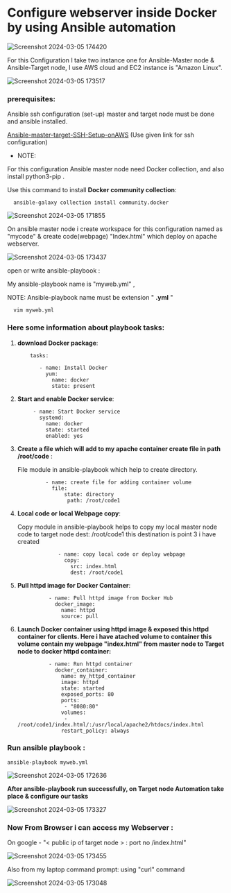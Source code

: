 # Configure webserver inside Docker by using Ansible automation

![Screenshot 2024-03-05 174420](https://github.com/Pratikshinde55/Ansible-Playbook-LaunchDocker-container/assets/145910708/8d1dccb8-16de-4aa8-aba6-6a13e5c78993)


For this Configuration I take two instance one for Ansible-Master node & Ansible-Target node, I use AWS cloud and EC2 instance is "Amazon Linux".

![Screenshot 2024-03-05 173517](https://github.com/Pratikshinde55/Ansible-Playbook-LaunchDocker-container/assets/145910708/7497cd99-984b-4f13-a0d6-f79eb1787b74)


### prerequisites:

Ansible ssh configuration (set-up) master and target node must be done and ansible installed.
   
[Ansible-master-target-SSH-Setup-onAWS](https://github.com/Pratikshinde55/Ansible-setup-onAWS.git) 
(Use given link for ssh configuration)
  
- NOTE:

For this configuration Ansible master node need Docker collection, and also install python3-pip .

Use this command to install **Docker community collection**:

      ansible-galaxy collection install community.docker

![Screenshot 2024-03-05 171855](https://github.com/Pratikshinde55/Ansible-Playbook-LaunchDocker-container/assets/145910708/4ef212b5-59dd-4dd7-bf5a-b9ee542aa78d)

On ansible master node i create workspace for this configuration named as "mycode" & create code(webpage) "Index.html" which deploy on apache webserver.

![Screenshot 2024-03-05 173437](https://github.com/Pratikshinde55/Ansible-Playbook-LaunchDocker-container/assets/145910708/1e002af3-07d2-4a67-bcf5-c2ac69edbbc7)



open or write ansible-playbook :

My ansible-playbook name is "myweb.yml" ,

NOTE: Ansible-playbook name must be extension " **.yml** " 

      vim myweb.yml


### Here some information about playbook tasks:

 1. **download Docker package**:

       
            tasks:

               - name: Install Docker
                 yum:
                   name: docker
                   state: present

           
2. **Start and enable Docker service**:


            - name: Start Docker service
              systemd:
                name: docker
                state: started
                enabled: yes

3. **Create a file which will add to my apache container create file in path /root/code** :

   File module in ansible-playbook which help to create directory.


                - name: create file for adding container volume
                  file:
                      state: directory
                       path: /root/code1
            
4. **Local code or local Webpage copy**:
   
    Copy module in ansible-playbook helps to copy my local master node code to target node dest: /root/code1 this destination is point 3 i have created 


                    - name: copy local code or deploy webpage
                      copy:
                        src: index.html
                        dest: /root/code1

 5. **Pull httpd image for Docker Container**: 


                  - name: Pull httpd image from Docker Hub
                    docker_image:
                      name: httpd
                      source: pull

 6. **Launch Docker container using httpd image & exposed this httpd container for clients. Here i have atached volume to container this volume contain my webpage
    "index.html" from master node to Target node to docker httpd container:**


                  - name: Run httpd container
                    docker_container:
                      name: my_httpd_container
                      image: httpd
                      state: started
                      exposed_ports: 80
                      ports:
                       - "8080:80"
                      volumes:
                       - /root/code1/index.html/:/usr/local/apache2/htdocs/index.html
                      restart_policy: always


    
### Run ansible playbook :

    ansible-playbook myweb.yml

![Screenshot 2024-03-05 172636](https://github.com/Pratikshinde55/Ansible-Playbook-LaunchDocker-container/assets/145910708/e6d5cf8c-a116-4d96-943f-d6c3f94c4cc3)




**After ansible-playbook run successfully, on Target node Automation take place & configure our tasks**

![Screenshot 2024-03-05 173327](https://github.com/Pratikshinde55/Ansible-Playbook-LaunchDocker-container/assets/145910708/c10ceda7-3104-45ef-ab5e-b804128d97f1)



### Now From Browser i can access my Webserver :

  On google - "< public ip of target node > : port no /index.html"

![Screenshot 2024-03-05 173455](https://github.com/Pratikshinde55/Ansible-Playbook-LaunchDocker-container/assets/145910708/8287070f-5632-4ed9-89e8-c93775ebcdef)


Also from my laptop command prompt: using "curl" command

![Screenshot 2024-03-05 173048](https://github.com/Pratikshinde55/Ansible-Playbook-LaunchDocker-container/assets/145910708/8718ac9e-3259-4e68-a775-1f44b09ed0dc)






